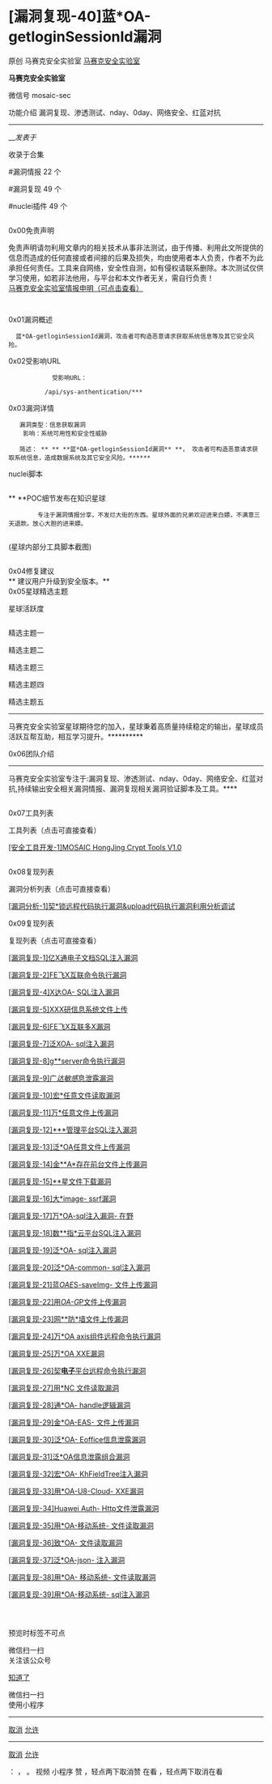 #  [漏洞复现-40]蓝*OA-getloginSessionId漏洞

原创 马赛克安全实验室  [ 马赛克安全实验室 ](javascript:void\(0\);)

**马赛克安全实验室** ![]()

微信号 mosaic-sec

功能介绍 漏洞复现、渗透测试、nday、0day、网络安全、红蓝对抗

____

___发表于_

收录于合集

#漏洞情报 22 个

#漏洞复现 49 个

#nuclei插件 49 个

  

![]()

![]()  
0x00免责声明

  

免责声明请勿利用文章内的相关技术从事非法测试，由于传播、利用此文所提供的信息而造成的任何直接或者间接的后果及损失，均由使用者本人负责，作者不为此承担任何责任。工具来自网络，安全性自测，如有侵权请联系删除。本次测试仅供学习使用，如若非法他用，与平台和本文作者无关，需自行负责！  
[马赛克安全实验室情报申明（可点击查看）](http://mp.weixin.qq.com/s?__biz=MzI5MzU4ODE5Mw==&mid=2247483707&idx=1&sn=23c1c89c54988f437d192e3345525659&chksm=ec6e9cb5db1915a3d3286990ceac852229325315e448ba7731912b2633d52c7f21dd0b614d7e&scene=21#wechat_redirect)  

  

![]()

![]()

![]()  
0x01漏洞概述

  

      蓝*OA-getloginSessionId漏洞，攻击者可构造恶意请求获取系统信息等及其它安全风险。

![]()  
0x02受影响URL

  

  

  

  

                受影响URL：

              /api/sys-anthentication/***

  
![]()  
0x03漏洞详情

  

  

  

  

          

       漏洞类型：信息获取漏洞  
        影响：系统可用性和安全性威胁

       简述： ** ** **蓝*OA-getloginSessionId漏洞** **， 攻击者可构造恶意请求获取系统信息，造成数据系统及其它安全风险。******

nuclei脚本

![]()

 **               **POC细节发布在知识星球

            专注于漏洞情报分享，不发烂大街的东西。星球外面的兄弟欢迎进来白嫖，不满意三天退款。放心大胆的进来嫖。

![]()

(星球内部分工具脚本截图)

![]()

  

![]()  
0x04修复建议  
 **                         建议用户升级到安全版本。**  
![]()  
0x05星球精选主题

  

  

  

  

  

星球活跃度  

![]()



精选主题一![]()

精选主题二![]()

精选主题三![]()

精选主题四![]()

精选主题五![]()

 ** ** ** ** **
马赛克安全实验室星球期待您的加入，星球秉着高质量持续稳定的输出，星球成员活跃互帮互助，相互学习提升。**********  
  
![]()  
0x06团队介绍

  

  

  
  

  

        

        

 ** **
马赛克安全实验室专注于:漏洞复现、渗透测试、nday、0day、网络安全、红蓝对抗,持续输出安全相关漏洞情报、漏洞复现相关漏洞验证脚本及工具。****

![]()

  

![]()  
0x07工具列表

  

工具列表（点击可直接查看）  

[[安全工具开发-1]MOSAIC HongJing Crypt Tools
V1.0](http://mp.weixin.qq.com/s?__biz=MzI5MzU4ODE5Mw==&mid=2247483805&idx=2&sn=2c27c92c3acd976679e2ec4eed5b4ad5&chksm=ec6e9c13db19150521f41f958efed72b82cd1f49355a2bb754e3af9931580414f5ee947d6cd9&scene=21#wechat_redirect)  

![]()

![]()  
0x08复现列表  

漏洞分析列表（点击可直接查看）

[[漏洞分析-1]契*锁远程代码执行漏洞&upload代码执行漏洞利用分析调试](http://mp.weixin.qq.com/s?__biz=MzI5MzU4ODE5Mw==&mid=2247484257&idx=1&sn=c5790623391afb2c2ef06173e4fa8223&chksm=ec6e9eefdb1917f92164dd7c8e1c12673e3919d345eca7dd51363326f73059873176b4aa555d&scene=21#wechat_redirect)

![]()  
0x09复现列表  

复现列表（点击可直接查看）  

[[漏洞复现-1]亿X通电子文档SQL注入漏洞](http://mp.weixin.qq.com/s?__biz=MzI5MzU4ODE5Mw==&mid=2247483664&idx=1&sn=6256ce81f8f055e768c08e5499167ad4&chksm=ec6e9c9edb19158896318feb7fb59c90b9e7a7b025ac49f5b04514957bb294855b15a458812a&scene=21#wechat_redirect)  

[[漏洞复现-2]FE飞X互联命令执行漏洞](http://mp.weixin.qq.com/s?__biz=MzI5MzU4ODE5Mw==&mid=2247483682&idx=1&sn=80a02689722762d93e2280d566a7cfc6&chksm=ec6e9cacdb1915ba646176d13ee72a9d0f0dda5eb4b70e32327d427b0b3ac240016d6349f230&scene=21#wechat_redirect)

[[漏洞复现-4]X达OA-
SQL注入漏洞](http://mp.weixin.qq.com/s?__biz=MzI5MzU4ODE5Mw==&mid=2247483707&idx=2&sn=04860dd2c8788af8164c6a40a66529de&chksm=ec6e9cb5db1915a3a61a443fb71ddd3ad03985858963a75e2eff836ed3227f0e418f639a1587&scene=21#wechat_redirect)  

[[漏洞复现-5]XXX研信息系统文件上传](http://mp.weixin.qq.com/s?__biz=MzI5MzU4ODE5Mw==&mid=2247483721&idx=1&sn=5895b74c08e287683d1702ff673c1270&chksm=ec6e9cc7db1915d1cec1317e0a58cf63456d7701910baec9b399ae54440e8dc04d05edb09ca7&scene=21#wechat_redirect)  

[[漏洞复现-6]FE飞X互联多X漏洞](http://mp.weixin.qq.com/s?__biz=MzI5MzU4ODE5Mw==&mid=2247483747&idx=2&sn=3670b981a096126c8bf5243c76558a00&chksm=ec6e9ceddb1915fbedb83a98f6cc3879104be5970566cde8ff89acbdba0c6926b8fef5f4f40b&scene=21#wechat_redirect)  

[[漏洞复现-7]泛XOA-
sql注入漏洞](http://mp.weixin.qq.com/s?__biz=MzI5MzU4ODE5Mw==&mid=2247483747&idx=1&sn=564d1ea7b572b706ffa842e421a9678e&chksm=ec6e9ceddb1915fbf4f636d0eb277299e0c49b149a46284a81621b5709346cc174bea921b7c5&scene=21#wechat_redirect)  

[[漏洞复现-8]g**server命令执行漏洞](http://mp.weixin.qq.com/s?__biz=MzI5MzU4ODE5Mw==&mid=2247483760&idx=1&sn=19e795a2c0292778ff0e600c35ccad9d&chksm=ec6e9cfedb1915e86dc289f3a218a20c0e422629c4722b207742bd3bebda0172aebbbb24d436&scene=21#wechat_redirect)  

[[漏洞复现-9]广*达敏感*息泄露漏洞](http://mp.weixin.qq.com/s?__biz=MzI5MzU4ODE5Mw==&mid=2247483780&idx=1&sn=2ecc2311f9fd0bba56a9ddf66828024b&chksm=ec6e9c0adb19151cd75eddfe7567457e70044d57f494db3f91f0a0d51c685e55088d183eda13&scene=21#wechat_redirect)  

[[漏洞复现-10]宏*任意文件读取漏洞](http://mp.weixin.qq.com/s?__biz=MzI5MzU4ODE5Mw==&mid=2247483795&idx=1&sn=63df47d6cc5f951063774eb795a2e843&chksm=ec6e9c1ddb19150bdae5090e127e402c59d9619ae6d34d1134951fc3dbc01f066c98b905010d&scene=21#wechat_redirect)  

[[漏洞复现-11]万*任意文件上传漏洞](http://mp.weixin.qq.com/s?__biz=MzI5MzU4ODE5Mw==&mid=2247483805&idx=1&sn=1507acce55fd5a11cd1f303bec5ca860&chksm=ec6e9c13db19150514dd94ca982791ef54c7ac09e0a59161c26b463eb9bd9734aa253b0736f7&scene=21#wechat_redirect)  

[[漏洞复现-12]***管理平台SQL注入漏洞](http://mp.weixin.qq.com/s?__biz=MzI5MzU4ODE5Mw==&mid=2247483824&idx=1&sn=4afe92b77630f1eadf6ccb89e188ade0&chksm=ec6e9c3edb191528d9aa96d54b7a7c0fc192a50102c68dadff729234fbb731551999af7bc856&scene=21#wechat_redirect)  

[[漏洞复现-13]泛*OA任意文件上传漏洞](http://mp.weixin.qq.com/s?__biz=MzI5MzU4ODE5Mw==&mid=2247483824&idx=1&sn=4afe92b77630f1eadf6ccb89e188ade0&chksm=ec6e9c3edb191528d9aa96d54b7a7c0fc192a50102c68dadff729234fbb731551999af7bc856&scene=21#wechat_redirect)  

[[漏洞复现-14]金**A*存在前台文件上传漏洞](http://mp.weixin.qq.com/s?__biz=MzI5MzU4ODE5Mw==&mid=2247483842&idx=1&sn=30b4e22b75b04093224153688e558d75&chksm=ec6e9c4cdb19155ab6e0b0f8891af365e20409797d1cf3ebffd0ed853b149e1739d1098a7083&scene=21#wechat_redirect)  

[[漏洞复现-15]**星文件下载漏洞](http://mp.weixin.qq.com/s?__biz=MzI5MzU4ODE5Mw==&mid=2247483859&idx=1&sn=e85e95fd3d349739b2f8830812fca431&chksm=ec6e9c5ddb19154b35551f7155bd9056fa5ae25fae67880af90b0a4cb8ef4b48e6e4f70a0bb9&scene=21#wechat_redirect)  

[[漏洞复现-16]大*image-
ssrf漏洞](http://mp.weixin.qq.com/s?__biz=MzI5MzU4ODE5Mw==&mid=2247483859&idx=1&sn=e85e95fd3d349739b2f8830812fca431&chksm=ec6e9c5ddb19154b35551f7155bd9056fa5ae25fae67880af90b0a4cb8ef4b48e6e4f70a0bb9&scene=21#wechat_redirect)  

[[漏洞复现-17]万*OA-sql注入漏洞-
在野](http://mp.weixin.qq.com/s?__biz=MzI5MzU4ODE5Mw==&mid=2247483902&idx=1&sn=d335e0926412f59f9935a785ac03a62b&chksm=ec6e9c70db1915668f23d8cdd12659c629da237f3f6c4074083ed2e63be5ae3a4cef72776b91&scene=21#wechat_redirect)

[[漏洞复现-18]数**指*云平台SQL注入漏洞](http://mp.weixin.qq.com/s?__biz=MzI5MzU4ODE5Mw==&mid=2247483929&idx=1&sn=914c8cfc1dfe8c8a8b1cefd098946ff3&chksm=ec6e9f97db1916811d356dc0b8a4a838a0d9ccb23636098dae8f5d60806d4cee2713ea386c01&scene=21#wechat_redirect)  

[[漏洞复现-19]泛*OA-
sql注入漏洞](http://mp.weixin.qq.com/s?__biz=MzI5MzU4ODE5Mw==&mid=2247483942&idx=1&sn=c196408aa10e3884b69418b86a35f68d&chksm=ec6e9fa8db1916bea816c45ff29fdf5fdf3301d0c7f6de21615e0163a51705dfdcae4692835c&scene=21#wechat_redirect)  

[[漏洞复现-20]泛*OA-common-
sql注入漏洞](http://mp.weixin.qq.com/s?__biz=MzI5MzU4ODE5Mw==&mid=2247483953&idx=1&sn=a992bcaa61a6e546cb8fe1dbb07e3641&chksm=ec6e9fbfdb1916a99f180e3509a33571860f22858c395d795d842579d0749650c60e9e982270&scene=21#wechat_redirect)  

[[漏洞复现-21]蓝*OAE*S-saveImg-
文件上传漏洞](http://mp.weixin.qq.com/s?__biz=MzI5MzU4ODE5Mw==&mid=2247483964&idx=1&sn=a1aabbf80b34a65cab95e4ab8a993b38&chksm=ec6e9fb2db1916a4ab0a768b1c7dd3eaac0fbd1e5244a66a878ac57ac6d1d20f5b3da2768431&scene=21#wechat_redirect)  

[[漏洞复现-22]用*OA-G*P文件上传漏洞](http://mp.weixin.qq.com/s?__biz=MzI5MzU4ODE5Mw==&mid=2247483974&idx=1&sn=eff87d5e821226d09a15d37d71a4755a&chksm=ec6e9fc8db1916de2685b78cb9c5c792de66a4d642a20d26c67eac0a7428269d5177eff18486&scene=21#wechat_redirect)  

[[漏洞复现-23]网**防*墙文件上传漏洞](http://mp.weixin.qq.com/s?__biz=MzI5MzU4ODE5Mw==&mid=2247484004&idx=1&sn=d63309a9950b4b55be2f490a3a3d86fc&chksm=ec6e9feadb1916fc51815150afa2373c1bb5e470c315516c46c057245de03001926be9aa0e5e&scene=21#wechat_redirect)  

[[漏洞复现-24]万*OA
axis组件远程命令执行漏洞](http://mp.weixin.qq.com/s?__biz=MzI5MzU4ODE5Mw==&mid=2247484013&idx=1&sn=d9cf61f11f806762f79897c0bc6e284e&chksm=ec6e9fe3db1916f54fa434ea68f89c139fa65f2676dc59b1685e615601e5e188b4e0fe0f051b&scene=21#wechat_redirect)  

[[漏洞复现-25]万*OA
XXE漏洞](http://mp.weixin.qq.com/s?__biz=MzI5MzU4ODE5Mw==&mid=2247484030&idx=1&sn=7f911654509fe27026396049b8ceb7ee&chksm=ec6e9ff0db1916e6fffb61a68e72c128db560dcc14b432a3cdd0bccb78c43353bbed068b19cb&scene=21#wechat_redirect)  

[[漏洞复现-26]契**电子**平台远程命令执行漏洞](http://mp.weixin.qq.com/s?__biz=MzI5MzU4ODE5Mw==&mid=2247484037&idx=1&sn=638d37b8162dbde4ca5bc2efb64fcd53&chksm=ec6e9f0bdb19161d3f257a699290249b9949e2b73f2d3a5970adf8053a61fb1334bf742dbb18&scene=21#wechat_redirect)  

[[漏洞复现-27]用*NC
文件读取漏洞](http://mp.weixin.qq.com/s?__biz=MzI5MzU4ODE5Mw==&mid=2247484043&idx=1&sn=b102ce7004b41370504108c8671a0993&chksm=ec6e9f05db1916133cb6377bd5b7b7cd07aa96407b13389ed9986f1f586abb3e77382b5f2885&scene=21#wechat_redirect)  

[[漏洞复现-28]通*OA-
handle逻辑漏洞](http://mp.weixin.qq.com/s?__biz=MzI5MzU4ODE5Mw==&mid=2247484056&idx=1&sn=dc1b0af569c6c4a843a57da4d34dc9ba&chksm=ec6e9f16db1916002a79f218956284788e4ba0f44deec905440fc8663b83d8d9cca991711619&scene=21#wechat_redirect)  

[[漏洞复现-29]金*OA-EAS-
文件上传漏洞](http://mp.weixin.qq.com/s?__biz=MzI5MzU4ODE5Mw==&mid=2247484064&idx=1&sn=4f33c5ada014eb8bfc584939b2b4a829&chksm=ec6e9f2edb191638cf5d4aff3caea9eec7da642324f0edac8c8ff32115176004210859442d68&scene=21#wechat_redirect)

[[漏洞复现-30]泛*OA-
Eoffice信息泄露漏洞](http://mp.weixin.qq.com/s?__biz=MzI5MzU4ODE5Mw==&mid=2247484105&idx=1&sn=3ab33825a3e6a1f1e16c2735386b8ea0&chksm=ec6e9f47db191651765212683b52a6eb3ae9ce84a23771bc6f2d3aa313726f2d5ef536eafd48&scene=21#wechat_redirect)

[[漏洞复现-31]泛*OA信息泄露组合漏洞](http://mp.weixin.qq.com/s?__biz=MzI5MzU4ODE5Mw==&mid=2247484152&idx=2&sn=d5bfff346fc9975b70dfce84b92034e1&chksm=ec6e9f76db1916607cf9f7f1c44273a9ec4caebeb2753f3837804540bd24facb0341cfa306f9&scene=21#wechat_redirect)  

[[漏洞复现-32]宏*OA-
KhFieldTree注入漏洞](http://mp.weixin.qq.com/s?__biz=MzI5MzU4ODE5Mw==&mid=2247484152&idx=1&sn=644139f082e3bd313e6bff92f20713e2&chksm=ec6e9f76db191660c8536cfc3d106f2b544b7222160e344bad4932796fe916e5b354add39e30&scene=21#wechat_redirect)  

[[漏洞复现-33]用*OA-U8-Cloud-
XXE漏洞](http://mp.weixin.qq.com/s?__biz=MzI5MzU4ODE5Mw==&mid=2247484161&idx=1&sn=0a699bf2a6411f421dbd367ec1a8d586&chksm=ec6e9e8fdb1917994193b07f511203e7ffcd32538da02928354b103861fd7c5648d3d4a2d9a7&scene=21#wechat_redirect)  

[[漏洞复现-34]Huawei Auth-
Http文件泄露漏洞](http://mp.weixin.qq.com/s?__biz=MzI5MzU4ODE5Mw==&mid=2247484171&idx=1&sn=e1f8e13ca1224665922b8f163ae4a5d8&chksm=ec6e9e85db19179325ca257670d8bafacc057ecf6139da04adcf2dcf7b64b8f2529676d0eeba&scene=21#wechat_redirect)  

[[漏洞复现-35]用*OA-移动系统-
文件读取漏洞](http://mp.weixin.qq.com/s?__biz=MzI5MzU4ODE5Mw==&mid=2247484178&idx=1&sn=fc656dde7787941f1b6d7195da019f2f&chksm=ec6e9e9cdb19178a4a1dba2da9b1fc880573971782308945c23d71bc472682095180e4097466&scene=21#wechat_redirect)  

[[漏洞复现-36]致*OA-
文件读取漏洞](http://mp.weixin.qq.com/s?__biz=MzI5MzU4ODE5Mw==&mid=2247484191&idx=1&sn=14f24209cb7d2088fb468724c7c06cf1&chksm=ec6e9e91db191787583dcd779ca0c60bf79fbbae2a636a3ef9fa9b1f0e3abca9002814562a4a&scene=21#wechat_redirect)  

[[漏洞复现-37]泛*OA-json-
注入漏洞](http://mp.weixin.qq.com/s?__biz=MzI5MzU4ODE5Mw==&mid=2247484224&idx=1&sn=1cfa20715a3fa9a85ac04bc084cde0e7&chksm=ec6e9ecedb1917d8e2cf3bfdd181c8d0165725571e3b3cc6add3d05df1f7ea4b384452f44d7a&scene=21#wechat_redirect)

[](http://mp.weixin.qq.com/s?__biz=MzI5MzU4ODE5Mw==&mid=2247484224&idx=1&sn=1cfa20715a3fa9a85ac04bc084cde0e7&chksm=ec6e9ecedb1917d8e2cf3bfdd181c8d0165725571e3b3cc6add3d05df1f7ea4b384452f44d7a&scene=21#wechat_redirect)[[漏洞复现-38]用*OA-
移动系统-
文件读取漏洞](http://mp.weixin.qq.com/s?__biz=MzI5MzU4ODE5Mw==&mid=2247484224&idx=1&sn=1cfa20715a3fa9a85ac04bc084cde0e7&chksm=ec6e9ecedb1917d8e2cf3bfdd181c8d0165725571e3b3cc6add3d05df1f7ea4b384452f44d7a&scene=21#wechat_redirect)  

[[漏洞复现-39]用*OA-移动系统-
sql注入漏洞](http://mp.weixin.qq.com/s?__biz=MzI5MzU4ODE5Mw==&mid=2247484225&idx=1&sn=9d39ef07afe16b15c977906cbcad64e7&chksm=ec6e9ecfdb1917d9b7b66c839ace200c93eb561fe0a894057a41af35cc072dc74e4783e8dfde&scene=21#wechat_redirect)  

  

![]()

![]()

![]()

  

  

预览时标签不可点

微信扫一扫  
关注该公众号

[知道了](javascript:;)

微信扫一扫  
使用小程序

****

[取消](javascript:void\(0\);) [允许](javascript:void\(0\);)

****

[取消](javascript:void\(0\);) [允许](javascript:void\(0\);)

： ， 。   视频 小程序 赞 ，轻点两下取消赞 在看 ，轻点两下取消在看

